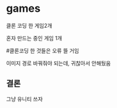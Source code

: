 # games
클론 코딩 한  게임2개

혼자 만드는 중인 게임 1개

#클론코딩 한 것들은 오류 뜰 거임

이미지 경로 바꿔줘야 되는데, 귀찮아서 안해뒀움



## 결론

그냥 유니티 쓰자
